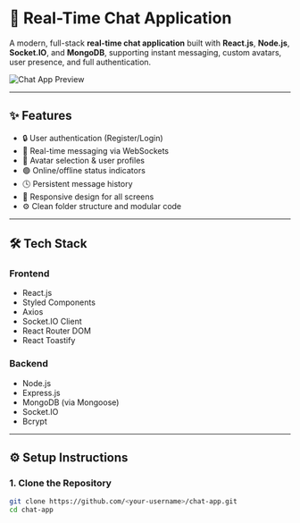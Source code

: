 # 💬 Real-Time Chat Application

A modern, full-stack **real-time chat application** built with **React.js**, **Node.js**, **Socket.IO**, and **MongoDB**, supporting instant messaging, custom avatars, user presence, and full authentication.

![Chat App Preview](https://user-images.githubusercontent.com/your-gif-or-screenshot.gif) <!-- optional: replace or remove -->

---

## ✨ Features

- 🔒 User authentication (Register/Login)
- 💬 Real-time messaging via WebSockets
- 👤 Avatar selection & user profiles
- 🟢 Online/offline status indicators
- 🕓 Persistent message history
- 📱 Responsive design for all screens
- ⚙️ Clean folder structure and modular code

---

## 🛠️ Tech Stack

### Frontend
- React.js
- Styled Components
- Axios
- Socket.IO Client
- React Router DOM
- React Toastify

### Backend
- Node.js
- Express.js
- MongoDB (via Mongoose)
- Socket.IO
- Bcrypt

---

## ⚙️ Setup Instructions

### 1. Clone the Repository

```bash
git clone https://github.com/<your-username>/chat-app.git
cd chat-app



